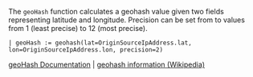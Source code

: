 The `geoHash` function calculates a geohash value given two fields representing latitude and longitude. Precision can be set from to values from 1 (least precise) to 12 (most precise).

```
| geoHash := geohash(lat=OriginSourceIpAddress.lat, lon=OriginSourceIpAddress.lon, precision=2)
```

[geoHash Documentation](https://library.humio.com/data-analysis/functions-geohash.html) | [geohash information (Wikipedia)](https://en.wikipedia.org/wiki/Geohash)

